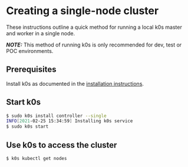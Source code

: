 # Creating a single-node cluster
These instructions outline a quick method for running a local k0s master and worker in a single node.

 **_NOTE:_**  This method of running k0s is only recommended for dev, test or POC environments.

## Prerequisites

Install k0s as documented in the [installation instructions](install.md).

## Start k0s

```sh
$ sudo k0s install controller --single
INFO[2021-02-25 15:34:59] Installing k0s service
$ sudo k0s start
```

## Use k0s to access the cluster

```sh
$ k0s kubectl get nodes
```
